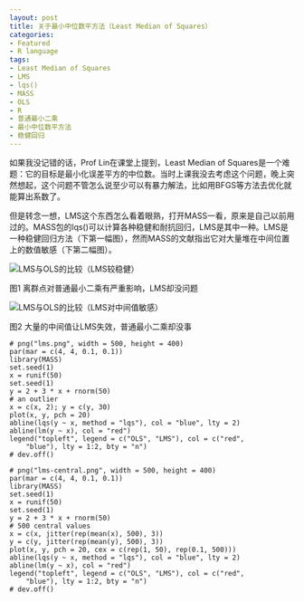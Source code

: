 ```yaml
---
layout: post
title: 关于最小中位数平方法（Least Median of Squares）
categories:
- Featured
- R language
tags:
- Least Median of Squares
- LMS
- lqs()
- MASS
- OLS
- R
- 普通最小二乘
- 最小中位数平方法
- 稳健回归
---
```


如果我没记错的话，Prof Lin在课堂上提到，Least Median of Squares是一个难题：它的目标是最小化误差平方的中位数。当时上课我没去考虑这个问题，晚上突然想起，这个问题不管怎么说至少可以有暴力解法，比如用BFGS等方法去优化就能算出系数了。

但是转念一想，LMS这个东西怎么看着眼熟，打开MASS一看，原来是自己以前用过的。MASS包的lqs()可以计算各种稳健和耐抗回归，LMS是其中一种。LMS是一种稳健回归方法（下第一幅图），然而MASS的文献指出它对大量堆在中间位置上的数值敏感（下第二幅图）。

![LMS与OLS的比较（LMS较稳健）](http://i.imgur.com/iIb0IDM.png)

图1 离群点对普通最小二乘有严重影响，LMS却没问题

![LMS与OLS的比较（LMS对中间值敏感）](http://i.imgur.com/YtY3dt0.png)

图2 大量的中间值让LMS失效，普通最小二乘却没事

    # png("lms.png", width = 500, height = 400)
    par(mar = c(4, 4, 0.1, 0.1))
    library(MASS)
    set.seed(1)
    x = runif(50)
    set.seed(1)
    y = 2 + 3 * x + rnorm(50)
    # an outlier
    x = c(x, 2); y = c(y, 30)
    plot(x, y, pch = 20)
    abline(lqs(y ~ x, method = "lqs"), col = "blue", lty = 2)
    abline(lm(y ~ x), col = "red")
    legend("topleft", legend = c("OLS", "LMS"), col = c("red",
        "blue"), lty = 1:2, bty = "n")
    # dev.off()
    
    # png("lms-central.png", width = 500, height = 400)
    par(mar = c(4, 4, 0.1, 0.1))
    library(MASS)
    set.seed(1)
    x = runif(50)
    set.seed(1)
    y = 2 + 3 * x + rnorm(50)
    # 500 central values
    x = c(x, jitter(rep(mean(x), 500), 3))
    y = c(y, jitter(rep(mean(y), 500), 3))
    plot(x, y, pch = 20, cex = c(rep(1, 50), rep(0.1, 500)))
    abline(lqs(y ~ x, method = "lqs"), col = "blue", lty = 2)
    abline(lm(y ~ x), col = "red")
    legend("topleft", legend = c("OLS", "LMS"), col = c("red",
        "blue"), lty = 1:2, bty = "n")
    # dev.off()

